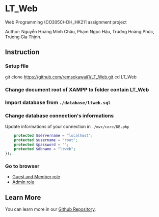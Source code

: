 # LT_Web
Web Programming (CO3050)-DH_HK211 assignment project

Author: Nguyễn Hoàng Minh Châu, Phạm Ngọc Hậu, Trương Hoàng Phúc, Trương Gia Thịnh.

## Instruction

### Setup file

git clone https://github.com/remsokawaii1/LT_Web.git
cd LT_Web 

### Change document root of XAMPP to folder contain LT_Web

### Import database from `./database/ltweb.sql`

### Change database connection's informations
Update informations of your connection in `./mvc/core/DB.php`

```php
    protected $servername = "localhost";
    protected $username = "root";
    protected $password = "";
    protected $dbname = "ltweb";
});
```

### Go to browser
* [Guest and Member role](http://localhost/LT_web/home)
* [Admin role](http://localhost/LT_web/admin)

## Learn More
You can learn more in our [Github Repository](https://github.com/remsokawaii1/LT_Web).

